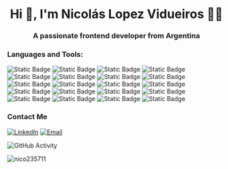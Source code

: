 <h1 align="center">Hi 👋, I'm Nicolás Lopez Vidueiros 👨‍💻</h1>
<h3 align="center">A passionate frontend developer from Argentina</h3>

<h3 align="left">Languages and Tools:</h3>

![Static Badge](https://img.shields.io/badge/Arduino-333?style=flat-square&logo=arduino&logoColor=%2300878F)
![Static Badge](https://img.shields.io/badge/C-333?style=flat-square&logo=c&logoColor=%23A8B9CC)
![Static Badge](https://img.shields.io/badge/C%2B%2B-333?style=flat-square&logo=cplusplus&logoColor=%2300599C)
![Static Badge](https://img.shields.io/badge/CSS_3-333?style=flat-square&logo=css3&logoColor=%231572B6)
![Static Badge](https://img.shields.io/badge/Gulp-333?style=flat-square&logo=gulp&logoColor=%23CF4647)
![Static Badge](https://img.shields.io/badge/Haskell-333?style=flat-square&logo=haskell&logoColor=%235D4F85)
![Static Badge](https://img.shields.io/badge/Html_5-333?style=flat-square&logo=html5&logoColor=%23E34F26)
![Static Badge](https://img.shields.io/badge/Javascript-333?style=flat-square&logo=javascript&logoColor=%23F7DF1E)
![Static Badge](https://img.shields.io/badge/Linux_Mint-333?style=flat-square&logo=linuxmint&logoColor=%2387CF3E)
![Static Badge](https://img.shields.io/badge/MySQL-333?style=flat-square&logo=mysql&logoColor=%234479A1)
![Static Badge](https://img.shields.io/badge/PHP-333?style=flat-square&logo=php&logoColor=%23777BB4)
![Static Badge](https://img.shields.io/badge/React-333?style=flat-square&logo=react&logoColor=%2361DAFB)
![Static Badge](https://img.shields.io/badge/SASS-333?style=flat-square&logo=sass&logoColor=%23CC6699)
![Static Badge](https://img.shields.io/badge/Tailwind_CSS-333?style=flat-square&logo=tailwindcss&logoColor=%2306B6D4)
![Static Badge](https://img.shields.io/badge/Python-333?style=flat-square&logo=python&logoColor=%233776AB)
![Static Badge](https://img.shields.io/badge/Variables_de_Entorno-333?style=flat&logo=dotenv&logoColor=%23ECD53F)
![Static Badge](https://img.shields.io/badge/Strapi-333?style=flat&logo=strapi&logoColor=%234945FF)
![Static Badge](https://img.shields.io/badge/Remix-333?style=flat&logo=remix&logoColor=%23000000)
![Static Badge](https://img.shields.io/badge/Bootstrap-333?style=flat&logo=bootstrap&logoColor=%237952B3)
![Static Badge](https://img.shields.io/badge/Git-333?style=flat&logo=git&logoColor=%23F05032)

<h3>Contact Me</h3>

<a href="https://www.linkedin.com/in/nicol%C3%A1s-l%C3%B3pez-vidueiros-653437229/" target="_blank"><img alt="LinkedIn" src="https://img.shields.io/badge/Linkedin-Nicol%C3%A1s_Lopez_Vidueiros-blue?style=flat-square&logo=linkedin&logoColor=%230A66C2"></a>
<a href="mailto:nicolas.lopez.vidueiros@gmail.com"><img alt="Email" src="https://img.shields.io/badge/Gmail-nicolas.lopez.vidueiros@gmail.com-blue?style=flat-square&logo=gmail"></a> 

![GitHub Activity](https://github-readme-stats.vercel.app/api?username=nico235711&show_icons=true)

<p align="left"><img src="https://komarev.com/ghpvc/?username=nico235711&label=Profile%20views&color=0e75b6&style=flat" alt="nico235711"></p>
